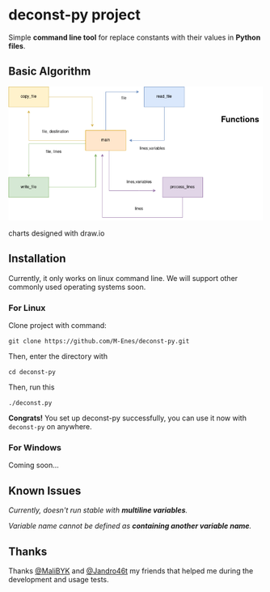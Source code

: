 # deconst-py project

Simple **command line tool** for replace constants with their values in **Python files**.

## Basic Algorithm

![functions](./docs/functions.png "a title")

charts designed with draw.io
## Installation

Currently, it only works on linux command line. We will support other commonly used operating systems soon.
### For Linux

Clone project with command:

```
git clone https://github.com/M-Enes/deconst-py.git
```

Then, enter the directory with 
```
cd deconst-py
```

Then, run this 
```
./deconst.py
```

**Congrats!** You set up deconst-py successfully, you can use it now with `deconst-py` on anywhere.

### For Windows

Coming soon...

## Known Issues

*Currently, doesn't run stable with **multiline variables**.*

*Variable name cannot be defined as **containing another variable name**.*

## Thanks
Thanks [@MaliBYK](https://github.com/MaliBYK) and [@Jandro46t](https://github.com/Jandro46t) my friends that helped me during the development and usage tests.